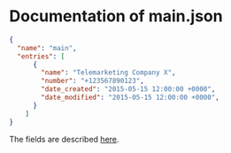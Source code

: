 # Documentation of main.json
```json
{ 
  "name": "main",
  "entries": [ 
      { 
        "name": "Telemarketing Company X",
        "number": "+123567890123",
        "date_created": "2015-05-15 12:00:00 +0000",
        "date_modified": "2015-05-15 12:00:00 +0000",
      }
    ]
}
```
The fields are described [here](/etc/callblocker/blacklist/README.md).

